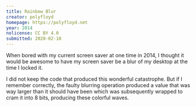 ```yaml
---
title: Rainbow Blur
creator: polyfloyd
homepage: https://polyfloyd.net
year: 2014
nolicense: CC BY 4.0
submitted: 2020-02-18
---
```


When bored with my current screen saver at one time in 2014, I thought it would
be awesome to have my screen saver be a blur of my desktop at the time I locked
it.

I did not keep the code that produced this wonderful catastrophe. But if I
remember correctly, the faulty blurring operation produced a value that was way
larger than it should have been which was subsequently wrapped to cram it into
8 bits, producing these colorful waves.
